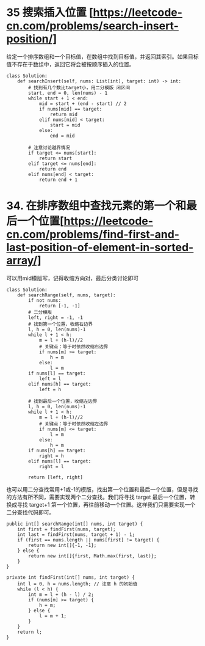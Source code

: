 # 35 搜索插入位置 [https://leetcode-cn.com/problems/search-insert-position/]
给定一个排序数组和一个目标值，在数组中找到目标值，并返回其索引。如果目标值不存在于数组中，返回它将会被按顺序插入的位置。
```
class Solution:
    def searchInsert(self, nums: List[int], target: int) -> int:
        # 找到有几个数比target小，用二分模版 闭区间
        start, end = 0, len(nums) - 1
        while start + 1 < end:
            mid = start + (end - start) // 2
            if nums[mid] == target:
                return mid
            elif nums[mid] < target:
                start = mid
            else:
                end = mid
        
        # 注意讨论越界情况
        if target <= nums[start]:
            return start
        elif target <= nums[end]:
            return end
        elif nums[end] < target:
            return end + 1
```
# 34. 在排序数组中查找元素的第一个和最后一个位置[https://leetcode-cn.com/problems/find-first-and-last-position-of-element-in-sorted-array/]
可以用mid模版写，记得收缩方向对，最后分类讨论即可
```
class Solution:
    def searchRange(self, nums, target):
        if not nums:
            return [-1, -1]
        # 二分模版
        left, right = -1, -1
        # 找到第一个位置，收缩右边界
        l, h = 0, len(nums)-1
        while l + 1 < h:
            m = l + (h-l)//2
            # 关键点：等于时依然收缩右边界
            if nums[m] >= target:
                h = m
            else:
                l = m
        if nums[l] == target:
            left = l
        elif nums[h] == target:
            left = h

        # 找到最后一个位置，收缩左边界
        l, h = 0, len(nums)-1
        while l + 1 < h:
            m = l + (h-l)//2
            # 关键点：等于时依然收缩左边界
            if nums[m] <= target:
                l = m
            else:
                h = m
        if nums[h] == target:
            right = h
        elif nums[l] == target:
            right = l
        
        return [left, right]
```
也可以用二分查找常用+1或-1的模版，找出第一个位置和最后一个位置，但是寻找的方法有所不同，需要实现两个二分查找。我们将寻找 target 最后一个位置，转换成寻找 target+1 第一个位置，再往前移动一个位置。这样我们只需要实现一个二分查找代码即可。
```
public int[] searchRange(int[] nums, int target) {
    int first = findFirst(nums, target);
    int last = findFirst(nums, target + 1) - 1;
    if (first == nums.length || nums[first] != target) {
        return new int[]{-1, -1};
    } else {
        return new int[]{first, Math.max(first, last)};
    }
}

private int findFirst(int[] nums, int target) {
    int l = 0, h = nums.length; // 注意 h 的初始值
    while (l < h) {
        int m = l + (h - l) / 2;
        if (nums[m] >= target) {
            h = m;
        } else {
            l = m + 1;
        }
    }
    return l;
}